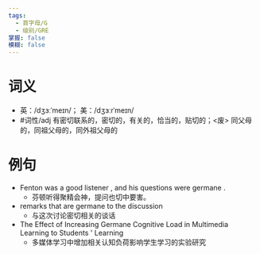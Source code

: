 ```yaml
---
tags:
  - 首字母/G
  - 级别/GRE
掌握: false
模糊: false
---
```

# 词义
- 英：/dʒɜːˈmeɪn/； 美：/dʒɜːrˈmeɪn/
- #词性/adj  有密切联系的，密切的，有关的，恰当的，贴切的；<废> 同父母的，同祖父母的，同外祖父母的
# 例句
- Fenton was a good listener , and his questions were germane .
	- 芬顿听得聚精会神，提问也切中要害。
- remarks that are germane to the discussion
	- 与这次讨论密切相关的谈话
- The Effect of Increasing Germane Cognitive Load in Multimedia Learning to Students ' Learning
	- 多媒体学习中增加相关认知负荷影响学生学习的实验研究
